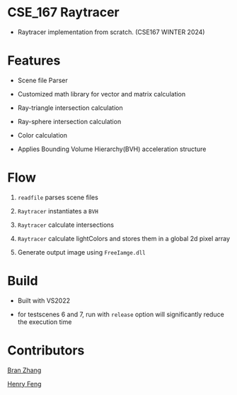 # CSE_167 Raytracer

- Raytracer implementation from scratch. (CSE167 WINTER 2024)

# Features

- Scene file Parser

- Customized math library for vector and matrix calculation

- Ray-triangle intersection calculation

- Ray-sphere intersection calculation

- Color calculation

- Applies Bounding Volume Hierarchy(BVH) acceleration structure

# Flow

1. `readfile` parses scene files

2. `Raytracer` instantiates a `BVH`

3. `Raytracer` calculate intersections

4. `Raytracer` calculate lightColors and stores them in a global 2d pixel array

5. Generate output image using `FreeIamge.dll`

# Build

- Built with VS2022

- for testscenes 6 and 7, run with `release` option will significantly reduce the execution time

# Contributors

[Bran Zhang](https://github.com/kaijia2022)

[Henry Feng](https://github.com/Henryfzh)

